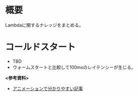 # 概要
Lambdaに関するナレッジをまとめる。

# コールドスタート
- TBD
- ウォームスタートと比較して100msのレイテンシーが生じる。

**<参考資料>**  
- [アニメーションで分かりやすい記事](https://fintan.jp/page/8039/)
